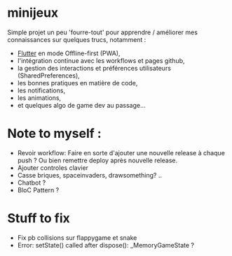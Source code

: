 # minijeux
Simple projet un peu 'fourre-tout' pour apprendre / améliorer mes connaissances sur quelques trucs, notamment :
- [Flutter](https://docs.flutter.dev/) en mode Offline-first (PWA),
- l'intégration continue avec les workflows et pages github, 
- la gestion des interactions et préférences utilisateurs (SharedPreferences),
- les bonnes pratiques en matière de code,
- les notifications, 
- les animations,
- et quelques algo de game dev au passage...

# Note to myself :
- Revoir workflow: Faire en sorte d'ajouter une nouvelle release à chaque push ? Ou bien remettre deploy après nouvelle release.
- Ajouter controles clavier
- Casse briques, spaceinvaders, drawsomething? .. 
- Chatbot ?
- BloC Pattern ?

# Stuff to fix
- Fix pb collisions sur flappygame et snake
- Error: setState() called after dispose(): _MemoryGameState ?